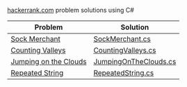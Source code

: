 [hackerrank.com](https://hackerrank.com) problem solutions using C#

| Problem | Solution |
| --- | --- |
| [Sock Merchant](https://www.hackerrank.com/challenges/sock-merchant) | [SockMerchant.cs](SockMerchant.cs) |
| [Counting Valleys](https://www.hackerrank.com/challenges/counting-valleys) | [CountingValleys.cs](CountingValleys.cs) |
| [Jumping on the Clouds](https://www.hackerrank.com/challenges/jumping-on-the-clouds) | [JumpingOnTheClouds.cs](JumpingOnTheClouds.cs) |
| [Repeated String](https://www.hackerrank.com/challenges/repeated-string) | [RepeatedString.cs](RepeatedString.cs) |